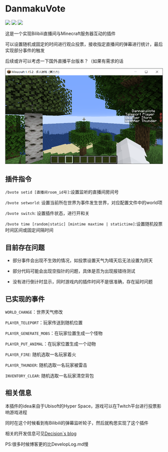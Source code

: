# DanmakuVote

![](https://img.shields.io/badge/Bukkit-1.13-blue)
![](https://img.shields.io/badge/Minecraft-1.15.2-yellowgreen)
![](https://img.shields.io/badge/version-1.1-red)

这是一个实现Bilibili直播间与Minecraft服务器互动的插件

可以设置随机或固定的时间进行观众投票，接收指定直播间的弹幕进行统计，最后实现部分事件的触发

后续或许可以考虑一下国外直播平台版本？（如果有需求的话

![投票过程截图](images/vote.png)

## 插件指令

`/bvote setid [直播间room_id号]`:设置监听的直播间房间号

`/bvote setworld`: 设置当前所在世界为事件发生世界，对应配置文件中的world项

`/bvote switch`: 设置插件状态，进行开和关

`/bvote time [random|static] [mintime maxtime | statictime]`:设置随机投票时间区间或固定间隔时间

## 目前存在问题

* 部分事件会出现不生效的情况，如投票设置天气为晴天后无法设置为阴天

* 部分代码可能会出现空指针的问题，具体是否为出现报错待测试

* 没有进行倒计时显示，同时游戏内的插件时间不是很准确，存在延时问题

## 已实现的事件

`WORLD_CHANGE`：世界天气修改

`PLAYER_TELEPORT`：玩家传送到随机位置

`PLAYER_GENERATE_MOBS`：在玩家位置生成一个怪物

`PLAYER_PUT_ANIMAL`：在玩家位置生成一个动物

`PLAYER_FIRE`: 随机选取一名玩家着火

`PLAYER_THUNDER`: 随机选取一名玩家被雷击

`INVENTORY_CLEAR`: 随机选取一名玩家清空背包

## 相关信息

本插件的idea来自于Ubisoft的Hyper Space，游戏可以在Twitch平台进行投票影响游戏进程

同时在这个时候看到有Bilibili的弹幕监听轮子，然后就构思实现了这个插件

相关的开发信息可见[Decision`s blog](https://decision01.cn/)

PS:很多时候博客更的比DevelopLog.md慢